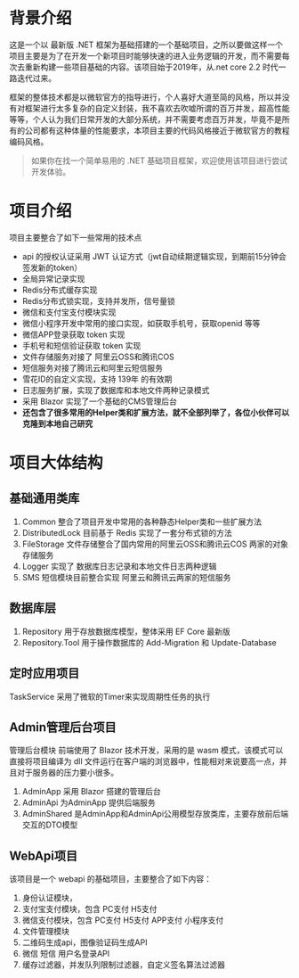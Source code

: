 # 背景介绍
这是一个以 最新版 .NET 框架为基础搭建的一个基础项目，之所以要做这样一个项目主要是为了在开发一个新项目时能够快速的进入业务逻辑的开发，而不需要每次去重新构建一些项目基础的内容。该项目始于2019年，从.net core 2.2 时代一路迭代过来。

框架的整体技术都是以微软官方的指导进行，个人喜好大道至简的风格，所以并没有对框架进行太多复杂的自定义封装，我不喜欢去吹嘘所谓的百万并发，超高性能等等，个人认为我们日常开发的大部分系统，并不需要考虑百万并发，毕竟不是所有的公司都有这种体量的性能要求，本项目主要的代码风格接近于微软官方的教程编码风格。

> 如果你在找一个简单易用的 .NET 基础项目框架，欢迎使用该项目进行尝试开发体验。

# 项目介绍
项目主要整合了如下一些常用的技术点
- api 的授权认证采用 JWT 认证方式（jwt自动续期逻辑实现，到期前15分钟会签发新的token）
- 全局异常记录实现
- Redis分布式缓存实现
- Redis分布式锁实现，支持并发所，信号量锁
- 微信和支付宝支付模块实现
- 微信小程序开发中常用的接口实现，如获取手机号，获取openid 等等
- 微信APP登录获取 token 实现
- 手机号和短信验证获取 token 实现
- 文件存储服务对接了 阿里云OSS和腾讯COS
- 短信服务对接了腾讯云和阿里云短信服务
- 雪花ID的自定义实现，支持 139年 的有效期
- 日志服务扩展，实现了数据库和本地文件两种记录模式
- 采用 Blazor 实现了一个基础的CMS管理后台
- **还包含了很多常用的Helper类和扩展方法，就不全部列举了，各位小伙伴可以克隆到本地自己研究**


# 项目大体结构
## 基础通用类库
1. Common 整合了项目开发中常用的各种静态Helper类和一些扩展方法
2. DistributedLock 目前基于 Redis 实现了一套分布式锁的方法
3. FileStorage 文件存储整合了国内常用的阿里云OSS和腾讯云COS 两家的对象存储服务
4. Logger 实现了 数据库日志记录和本地文件日志两种逻辑
5. SMS 短信模块目前整合实现 阿里云和腾讯云两家的短信服务

## 数据库层
1. Repository 用于存放数据库模型，整体采用 EF Core 最新版
2. Repository.Tool 用于操作数据库的 Add-Migration 和 Update-Database

## 定时应用项目
TaskService 采用了微软的Timer来实现周期性任务的执行

## Admin管理后台项目
管理后台模块 前端使用了 Blazor 技术开发，采用的是 wasm 模式，该模式可以直接将项目编译为 dll 文件运行在客户端的浏览器中，性能相对来说要高一点，并且对于服务器的压力要小很多。
1. AdminApp 采用 Blazor 搭建的管理后台
2. AdminApi 为AdminApp 提供后端服务
3. AdminShared 是AdminApp和AdminApi公用模型存放类库，主要存放前后端交互的DTO模型

## WebApi项目
该项目是一个 webapi 的基础项目，主要整合了如下内容：
1. 身份认证模块，
2. 支付宝支付模块，包含 PC支付  H5支付
3. 微信支付模块，包含 PC支付 H5支付 APP支付 小程序支付
4. 文件管理模块
5. 二维码生成api，图像验证码生成API
6. 微信 短信 用户名登录API
7. 缓存过滤器，并发队列限制过滤器，自定义签名算法过滤器



